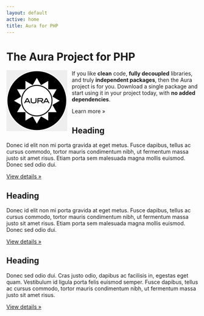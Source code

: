 ```yaml
---
layout: default
active: home
title: Aura for PHP
---
```

<!-- Main hero unit for a primary marketing message or call to action -->
<div class="hero-unit">
    <h1>The Aura Project for PHP</h1>
    <img
        style="float: left; padding-right: 12px;"
        src="img/aura-logo-black.png"
        width="160"
        height="160"
    >
    <p>
        If you like <strong>clean</strong> code, <strong>fully
        decoupled</strong> libraries, and truly
        <strong>independent packages</strong>, then the Aura
        project is for you. Download a single package and start
        using it in your project today, with <strong>no added
        dependencies</strong>.
    </p>
    <p><a class="btn btn-primary btn-large">Learn more &raquo;</a></p>
</div>

<!-- Example row of columns -->
<div class="row">
    <div class="span4">
        <h2>Heading</h2>
        <p>Donec id elit non mi porta gravida at eget metus. Fusce dapibus, tellus ac cursus commodo, tortor mauris condimentum nibh, ut fermentum massa justo sit amet risus. Etiam porta sem malesuada magna mollis euismod. Donec sed odio dui. </p>
        <p><a class="btn" href="#">View details &raquo;</a></p>
    </div>
    <div class="span4">
        <h2>Heading</h2>
        <p>Donec id elit non mi porta gravida at eget metus. Fusce dapibus, tellus ac cursus commodo, tortor mauris condimentum nibh, ut fermentum massa justo sit amet risus. Etiam porta sem malesuada magna mollis euismod. Donec sed odio dui. </p>
        <p><a class="btn" href="#">View details &raquo;</a></p>
   </div>
    <div class="span4">
        <h2>Heading</h2>
        <p>Donec sed odio dui. Cras justo odio, dapibus ac facilisis in, egestas eget quam. Vestibulum id ligula porta felis euismod semper. Fusce dapibus, tellus ac cursus commodo, tortor mauris condimentum nibh, ut fermentum massa justo sit amet risus.</p>
        <p><a class="btn" href="#">View details &raquo;</a></p>
    </div>
</div>
